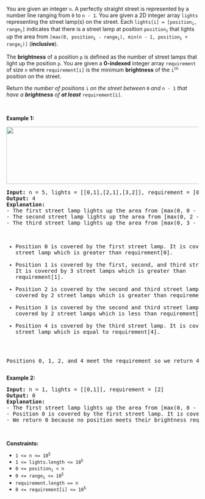 <p>You are given an integer <code>n</code>. A perfectly straight street is represented by a number line ranging from <code>0</code> to <code>n - 1</code>. You are given a 2D integer array <code>lights</code> representing the street lamp(s) on the street. Each <code>lights[i] = [position<sub>i</sub>, range<sub>i</sub>]</code> indicates that there is a street lamp at position <code>position<sub>i</sub></code> that lights up the area from <code>[max(0, position<sub>i</sub> - range<sub>i</sub>), min(n - 1, position<sub>i</sub> + range<sub>i</sub>)]</code> (<strong>inclusive</strong>).</p>

<p>The <strong>brightness</strong> of a position <code>p</code> is defined as the number of street lamps that light up the position <code>p</code>. You are given a <strong>0-indexed</strong> integer array <code>requirement</code> of size <code>n</code> where <code>requirement[i]</code> is the minimum <strong>brightness</strong> of the <code>i<sup>th</sup></code> position on the street.</p>

<p>Return <em>the number of positions </em><code>i</code><em> on the street between </em><code>0</code><em> and </em><code>n - 1</code><em> that have a <strong>brightness</strong> </em><em>of <strong>at least</strong> </em><code>requirement[i]</code><em>.</em></p>

<p>&nbsp;</p>
<p><strong class="example">Example 1:</strong></p>
<img alt="" src="https://assets.leetcode.com/uploads/2022/04/11/screenshot-2022-04-11-at-22-24-43-diagramdrawio-diagramsnet.png" style="height: 150px; width: 579px;" />
<pre>
<strong>Input:</strong> n = 5, lights = [[0,1],[2,1],[3,2]], requirement = [0,2,1,4,1]
<strong>Output:</strong> 4
<strong>Explanation:</strong>
- The first street lamp lights up the area from [max(0, 0 - 1), min(n - 1, 0 + 1)] = [0, 1] (inclusive).
- The second street lamp lights up the area from [max(0, 2 - 1), min(n - 1, 2 + 1)] = [1, 3] (inclusive).
- The third street lamp lights up the area from [max(0, 3 - 2), min(n - 1, 3 + 2)] = [1, 4] (inclusive).

- Position 0 is covered by the first street lamp. It is covered by 1 street lamp which is greater than requirement[0].
- Position 1 is covered by the first, second, and third street lamps. It is covered by 3 street lamps which is greater than requirement[1].
- Position 2 is covered by the second and third street lamps. It is covered by 2 street lamps which is greater than requirement[2].
- Position 3 is covered by the second and third street lamps. It is covered by 2 street lamps which is less than requirement[3].
- Position 4 is covered by the third street lamp. It is covered by 1 street lamp which is equal to requirement[4].

Positions 0, 1, 2, and 4 meet the requirement so we return 4.
</pre>

<p><strong class="example">Example 2:</strong></p>

<pre>
<strong>Input:</strong> n = 1, lights = [[0,1]], requirement = [2]
<strong>Output:</strong> 0
<strong>Explanation:</strong>
- The first street lamp lights up the area from [max(0, 0 - 1), min(n - 1, 0 + 1)] = [0, 0] (inclusive).
- Position 0 is covered by the first street lamp. It is covered by 1 street lamp which is less than requirement[0].
- We return 0 because no position meets their brightness requirement.
</pre>

<p>&nbsp;</p>
<p><strong>Constraints:</strong></p>

<ul>
	<li><code>1 &lt;= n &lt;= 10<sup>5</sup></code></li>
	<li><code>1 &lt;= lights.length &lt;= 10<sup>5</sup></code></li>
	<li><code>0 &lt;= position<sub>i</sub> &lt; n</code></li>
	<li><code>0 &lt;= range<sub>i</sub> &lt;= 10<sup>5</sup></code></li>
	<li><code>requirement.length == n</code></li>
	<li><code>0 &lt;= requirement[i] &lt;= 10<sup>5</sup></code></li>
</ul>
